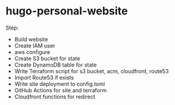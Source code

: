 # hugo-personal-website

Step:

- Build website
- Create IAM user
- aws configure
- Create S3 bucket for state
- Create DynamoDB table for state
- Write Terraform script for s3 bucket, acm, cloudfront, route53
- Import Route53 if exists
- Write site deployment to config.toml
- GitHub Actions for site and terraform
- Cloudfront functions for redirect